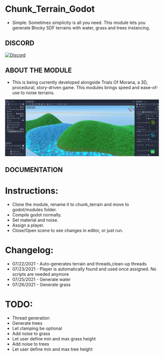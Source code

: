 # Chunk_Terrain_Godot

- Simple:
Sometimes simplicity is all you need. This module lets you generate Blocky SDF terrains with water, grass and trees instancing. 

## DISCORD

[![Discord](https://img.shields.io/discord/798876142458109952?logo=Discord "Discord")](https://discord.gg/Xfv3xrxT)

## ABOUT THE MODULE

- This is being currently developed alongside Trials Of Morana, a 3D, procedural, story-driven game. This modules brings speed and ease-of-use to noise terrains.


![Blocky screenshot](doc/blocky.png)


## DOCUMENTATION

# Instructions:

- Clone the module, rename it to chunk_terrain and move to godot/modules folder.
- Compile godot normally.
- Set material and noise.
- Assign a player.
- Close/Open scene to see changes in editor, or just run.

# Changelog:

- 07/22/2021 - Auto-generates terrain and threads,clean-up threads
- 07/23/2021 - Player is automatically found and used once assigned. No scripts are needed anymore
- 07/25/2021 - Generate water
- 07/26/2021 - Generate grass

# TODO:
- Thread generation
- Generate trees
- Let clamping be optional
- Add noise to grass
- Let user define min and max grass height
- Add noise to trees
- Let user define min and max tree height

